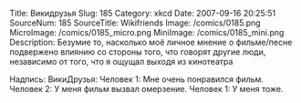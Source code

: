 Title: Викидрузья 
Slug: 185 
Category: xkcd 
Date: 2007-09-16 20:25:51 
SourceNum: 185 
SourceTitle: Wikifriends 
Image: /comics/0185.png 
MicroImage: /comics/0185_micro.png 
MiniImage: /comics/0185_mini.png 
Description: Безумие то, насколько моё личное мнение о фильме/песне подвержено влиянию со стороны того, что говорят другие люди, независимо от того, что я ощущал выходя из кинотеатра 

Надпись: ВикиДрузья:
Человек 1: Мне очень понравился фильм.
Человек 2: У меня фильм вызвал омерзение.
Человек 1: У меня тоже.